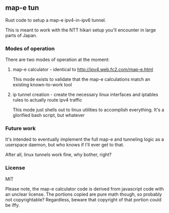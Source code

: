 ##  map-e tun

Rust code to setup a map-e ipv4-in-ipv6 tunnel.

This is meant to work with the NTT hikari setup you'll encounter in large parts of Japan.

### Modes of operation

There are two modes of operation at the moment:

1. map-e calculator - identical to http://ipv4.web.fc2.com/map-e.html

    This mode exists to validate that the map-e calculations match an existing known-to-work tool

2. ip tunnel creation - create the necessary linux interfaces and iptables rules to actually route ipv4 traffic

    This mode just shells out to linux utilities to accomplish everything. It's a glorified bash script, but whatever

### Future work

It's intended to eventually implement the full map-e and tunneling logic as a userspace daemon, but who knows if I'll ever get to that.

After all, linux tunnels work fine, why bother, right?

### License

MIT

Please note, the map-e calculator code is derived from javascript code with an
unclear license. The portions copied are pure math though, so probably not
copyrightable? Regardless, beware that copyright of that portion could be iffy.
